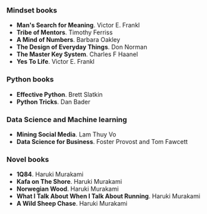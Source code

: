 ### Mindset books
* **Man's Search for Meaning**. Victor E. Frankl
* **Tribe of Mentors**. Timothy Ferriss
* **A Mind of Numbers**. Barbara Oakley
* **The Design of Everyday Things**. Don Norman
* **The Master Key System**. Charles F Haanel
* **Yes To Life**. Victor E. Frankl

### Python books
* **Effective Python**. Brett Slatkin
* **Python Tricks**. Dan Bader

### Data Science and Machine learning
* **Mining Social Media**. Lam Thuy Vo
* **Data Science for Business**. Foster Provost and Tom Fawcett

### Novel books
* **1Q84**. Haruki Murakami
* **Kafa on The Shore**. Haruki Murakami
* **Norwegian Wood**. Haruki Murakami
* **What I Talk About When I Talk About Running**. Haruki Murakami
* **A Wild Sheep Chase**. Haruki Murakami


